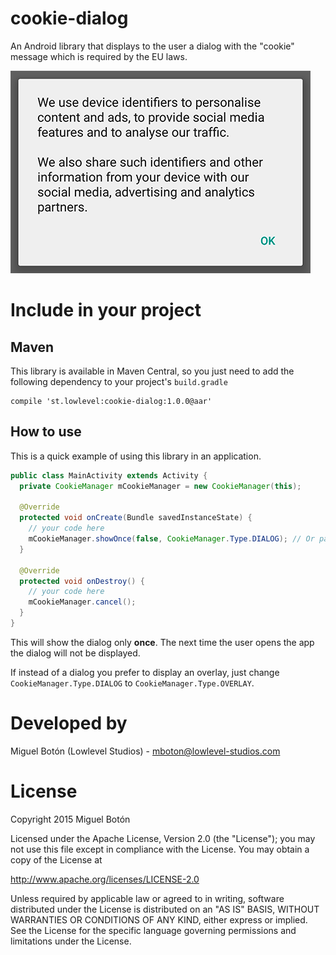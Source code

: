 # cookie-dialog

An Android library that displays to the user a dialog with the "cookie" message which is required by the EU laws.

![Image](https://raw.githubusercontent.com/lowlevel-studios/cookie-dialog/master/art/screenshot.png)

# Include in your project

## Maven

This library is available in Maven Central, so you just need to add the following dependency to your project's `build.gradle`

```
compile 'st.lowlevel:cookie-dialog:1.0.0@aar'
```

## How to use

This is a quick example of using this library in an application.

```java
public class MainActivity extends Activity {
  private CookieManager mCookieManager = new CookieManager(this);
  
  @Override
  protected void onCreate(Bundle savedInstanceState) {
    // your code here
    mCookieManager.showOnce(false, CookieManager.Type.DIALOG); // Or pass "true" to show the dialog only to EU users
  }
  
  @Override
  protected void onDestroy() {
    // your code here
    mCookieManager.cancel();
  }
}
```

This will show the dialog only **once**. The next time the user opens the app the dialog will not be displayed.

If instead of a dialog you prefer to display an overlay, just change `CookieManager.Type.DIALOG` to `CookieManager.Type.OVERLAY`.

# Developed by

Miguel Botón (Lowlevel Studios) - mboton@lowlevel-studios.com

# License

Copyright 2015 Miguel Botón

Licensed under the Apache License, Version 2.0 (the "License");
you may not use this file except in compliance with the License.
You may obtain a copy of the License at

   http://www.apache.org/licenses/LICENSE-2.0

Unless required by applicable law or agreed to in writing, software
distributed under the License is distributed on an "AS IS" BASIS,
WITHOUT WARRANTIES OR CONDITIONS OF ANY KIND, either express or implied.
See the License for the specific language governing permissions and
limitations under the License.
